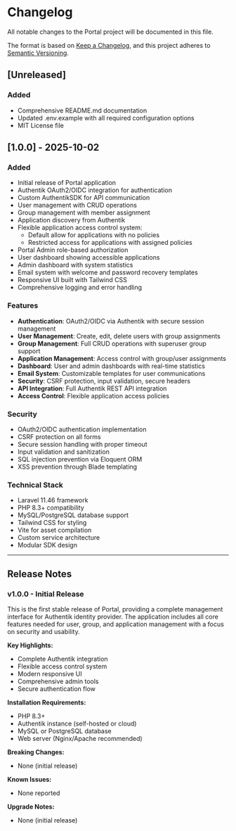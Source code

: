 # Changelog

All notable changes to the Portal project will be documented in this file.

The format is based on [Keep a Changelog](https://keepachangelog.com/en/1.0.0/),
and this project adheres to [Semantic Versioning](https://semver.org/spec/v2.0.0.html).

## [Unreleased]

### Added
- Comprehensive README.md documentation
- Updated .env.example with all required configuration options
- MIT License file

## [1.0.0] - 2025-10-02

### Added
- Initial release of Portal application
- Authentik OAuth2/OIDC integration for authentication
- Custom AuthentikSDK for API communication
- User management with CRUD operations
- Group management with member assignment
- Application discovery from Authentik
- Flexible application access control system:
  - Default allow for applications with no policies
  - Restricted access for applications with assigned policies
- Portal Admin role-based authorization
- User dashboard showing accessible applications
- Admin dashboard with system statistics
- Email system with welcome and password recovery templates
- Responsive UI built with Tailwind CSS
- Comprehensive logging and error handling

### Features
- **Authentication**: OAuth2/OIDC via Authentik with secure session management
- **User Management**: Create, edit, delete users with group assignments
- **Group Management**: Full CRUD operations with superuser group support
- **Application Management**: Access control with group/user assignments
- **Dashboard**: User and admin dashboards with real-time statistics
- **Email System**: Customizable templates for user communications
- **Security**: CSRF protection, input validation, secure headers
- **API Integration**: Full Authentik REST API integration
- **Access Control**: Flexible application access policies

### Security
- OAuth2/OIDC authentication implementation
- CSRF protection on all forms
- Secure session handling with proper timeout
- Input validation and sanitization
- SQL injection prevention via Eloquent ORM
- XSS prevention through Blade templating

### Technical Stack
- Laravel 11.46 framework
- PHP 8.3+ compatibility
- MySQL/PostgreSQL database support
- Tailwind CSS for styling
- Vite for asset compilation
- Custom service architecture
- Modular SDK design

---

## Release Notes

### v1.0.0 - Initial Release

This is the first stable release of Portal, providing a complete management interface for Authentik identity provider. The application includes all core features needed for user, group, and application management with a focus on security and usability.

**Key Highlights:**
- Complete Authentik integration
- Flexible access control system
- Modern responsive UI
- Comprehensive admin tools
- Secure authentication flow

**Installation Requirements:**
- PHP 8.3+
- Authentik instance (self-hosted or cloud)
- MySQL or PostgreSQL database
- Web server (Nginx/Apache recommended)

**Breaking Changes:**
- None (initial release)

**Known Issues:**
- None reported

**Upgrade Notes:**
- None (initial release)